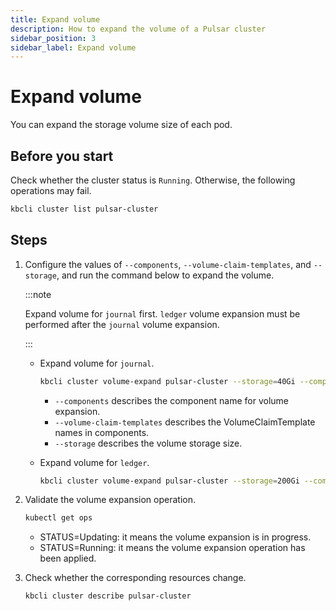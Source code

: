 ```yaml
---
title: Expand volume
description: How to expand the volume of a Pulsar cluster
sidebar_position: 3
sidebar_label: Expand volume
---
```


# Expand volume

You can expand the storage volume size of each pod.

## Before you start

Check whether the cluster status is `Running`. Otherwise, the following operations may fail.

```bash
kbcli cluster list pulsar-cluster
```

## Steps

1. Configure the values of `--components`, `--volume-claim-templates`, and `--storage`, and run the command below to expand the volume.

    :::note

    Expand volume for `journal` first. `ledger` volume expansion must be performed after the `journal` volume expansion.

    :::

    - Expand volume for `journal`.

      ```bash
      kbcli cluster volume-expand pulsar-cluster --storage=40Gi --components=bookies -t journal  
      ```

      - `--components` describes the component name for volume expansion.
      - `--volume-claim-templates` describes the VolumeClaimTemplate names in components.
      - `--storage` describes the volume storage size.

    - Expand volume for `ledger`.

      ```bash
      kbcli cluster volume-expand pulsar-cluster --storage=200Gi --components=bookies -t ledgers  
      ```


2. Validate the volume expansion operation.

   ```bash
   kubectl get ops  
   ```

   * STATUS=Updating: it means the volume expansion is in progress.
   * STATUS=Running: it means the volume expansion operation has been applied.

3. Check whether the corresponding resources change.

    ```bash
    kbcli cluster describe pulsar-cluster
    ```
